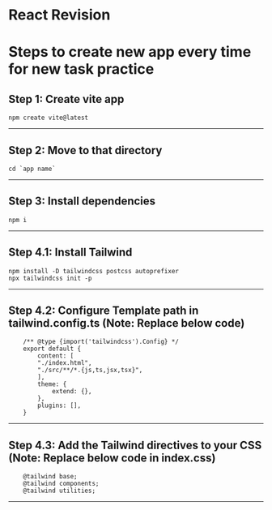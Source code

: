 # React Revision

# Steps to create new app every time for new task practice

Step 1: Create vite app 
-----------------------------------------------------------
    npm create vite@latest
-----------------------------------------------------------

Step 2: Move to that directory 
-----------------------------------------------------------
    cd `app name`
-----------------------------------------------------------

Step 3: Install dependencies 
-----------------------------------------------------------
    npm i
-----------------------------------------------------------

Step 4.1: Install Tailwind
-----------------------------------------------------------
    npm install -D tailwindcss postcss autoprefixer
    npx tailwindcss init -p
-----------------------------------------------------------

Step 4.2: Configure Template path in tailwind.config.ts (Note: Replace below code)
---------------------------------------------------------
        /** @type {import('tailwindcss').Config} */
        export default {
            content: [
            "./index.html",
            "./src/**/*.{js,ts,jsx,tsx}",
            ],
            theme: {
                extend: {},
            },
            plugins: [],
        }
----------------------------------------------------------

Step 4.3: Add the Tailwind directives to your CSS (Note: Replace below code in index.css)
---------------------------------------------------------
        @tailwind base;
        @tailwind components;
        @tailwind utilities;
----------------------------------------------------------

